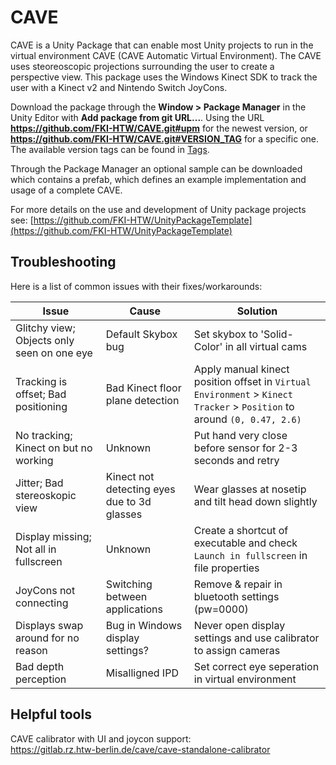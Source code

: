 # CAVE

CAVE is a Unity Package that can enable most Unity projects to run in the virtual environment CAVE (CAVE Automatic Virtual Environment).
The CAVE uses steoreoscopic projections surrounding the user to create a perspective view. This package uses the Windows Kinect SDK
to track the user with a Kinect v2 and Nintendo Switch JoyCons.

Download the package through the <strong>Window > Package Manager</strong> in the Unity Editor with <strong>Add package from git URL...</strong>.
Using the URL <strong>https://github.com/FKI-HTW/CAVE.git#upm</strong> for the newest version, or <strong>https://github.com/FKI-HTW/CAVE.git#VERSION_TAG</strong> for a specific one. The available version tags can be found in [Tags](https://github.com/FKI-HTW/CAVE/tags).

Through the Package Manager an optional sample can be downloaded which contains a prefab, which defines an example implementation and usage of a complete CAVE.

For more details on the use and development of Unity package projects see: [https://github.com/FKI-HTW/UnityPackageTemplate](https://github.com/FKI-HTW/UnityPackageTemplate)

## Troubleshooting
Here is a list of common issues with their fixes/workarounds:

Issue | Cause | Solution
--- | --- | ---
Glitchy view; Objects only seen on one eye | Default Skybox bug | Set skybox to 'Solid-Color' in all virtual cams
Tracking is offset; Bad positioning | Bad Kinect floor plane detection | Apply manual kinect position offset in `Virtual Environment` > `Kinect Tracker` > `Position` to around `(0, 0.47, 2.6)`
No tracking; Kinect on but no working | Unknown | Put hand very close before sensor for 2-3 seconds and retry
Jitter; Bad stereoskopic view | Kinect not detecting eyes due to 3d glasses | Wear glasses at nosetip and tilt head down slightly
Display missing; Not all in fullscreen | Unknown | Create a shortcut of executable and check `Launch in fullscreen` in file properties
JoyCons not connecting | Switching between applications | Remove & repair in bluetooth settings (pw=0000)
Displays swap around for no reason | Bug in Windows display settings? | Never open display settings and use calibrator to assign cameras
Bad depth perception | Misalligned IPD | Set correct eye seperation in virtual environment

## Helpful tools

CAVE calibrator with UI and joycon support:  
https://gitlab.rz.htw-berlin.de/cave/cave-standalone-calibrator